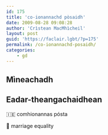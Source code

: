 ```yaml
---
id: 175
title: 'co-ionannachd pòsaidh'
date: 2009-08-28 09:08:28
author: 'Crìstean MacMhìcheil'
layout: post
guid: 'https://faclair.lgbt/?p=175'
permalink: /co-ionannachd-posaidh/
categories:
    - gd
---
```


## Mìneachadh

## Eadar-theangachaidhean

&#x1f1ee;&#x1f1ea; comhionannas pósta

&#x1f3f4;&#xe0067;&#xe0062;&#xe0065;&#xe006e;&#xe0067;&#xe007f; marriage equality
